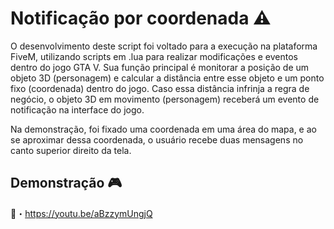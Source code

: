 
# Notificação por coordenada ⚠️

O desenvolvimento deste script foi voltado para a execução na plataforma FiveM, utilizando scripts em .lua para realizar modificações e eventos dentro do jogo GTA V. Sua função principal é monitorar a posição de um objeto 3D (personagem) e calcular a distância entre esse objeto e um ponto fixo (coordenada) dentro do jogo. Caso essa distância infrinja a regra de negócio, o objeto 3D em movimento (personagem) receberá um evento de notificação na interface do jogo.

Na demonstração, foi fixado uma coordenada em uma área do mapa, e ao se aproximar dessa coordenada, o usuário recebe duas mensagens no canto superior direito da tela.
## Demonstração 🎮

🔗・https://youtu.be/aBzzymUngjQ
